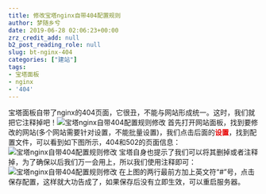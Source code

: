 ```yaml
---
title: 修改宝塔nginx自带404配置规则
author: 梦随乡兮
date: 2019-06-28 02:06:23+00:00
zrz_credit_add: null
b2_post_reading_role: null
slug: bt-nginx-404
categories: ["建站"]
tags:
- 宝塔面板
- nginx
- '404'
---
```

宝塔面板自带了nginx的404页面，它很丑，不能与网站形成统一。这时，我们就把它注释掉吧！<img alt="宝塔nginx自带404配置规则修改" src="https://r2.imsxx.com/wp-content/uploads/2019/06/110dd854555d75.jpg" id="4413DCF6" class="po-img-big" />
首先打开网站面板，找到要修改的网站(多个网站需要针对设置，不能批量设置)，我们点击后面的<strong style="color: rgb(230, 0, 0);">设置</strong>，找到配置文件，可以看到如下图所示，404和502的页面信息：<img alt="宝塔nginx自带404配置规则修改" src="https://r2.imsxx.com/wp-content/uploads/2019/06/15d4bb551f87c6.jpg" id="1DBDBF2E" class="po-img-big" />
宝塔自身也提示了我们可以将其删掉或者注释掉，为了确保以后我们万一会用上，所以我们使用注释即可：<img alt="宝塔nginx自带404配置规则修改" src="https://r2.imsxx.com/wp-content/uploads/2019/06/1d55a5157aa7d5.jpg" id="662D61D4" class="po-img-big" />
在上图的两行最前方加上英文符“#”号，点击保存配置，这样就大功告成了，如果保存后没有立即生效，可以重启服务器。
